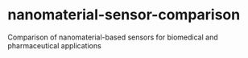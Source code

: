 # nanomaterial-sensor-comparison
Comparison of nanomaterial-based sensors for biomedical and pharmaceutical applications
